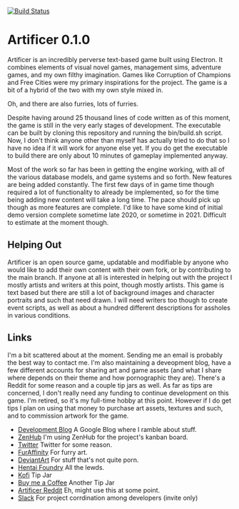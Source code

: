[![Build Status](https://travis-ci.org/maldrasen/artificer.svg?branch=master)](https://travis-ci.org/maldrasen/artificer)

# Artificer 0.1.0

Artificer is an incredibly perverse text-based game built using Electron. It combines elements of visual novel games, management sims, adventure games, and my own filthy imagination. Games like Corruption of Champions and Free Cities were my primary inspirations for the project. The game is a bit of a hybrid of the two with my own style mixed in.

Oh, and there are also furries, lots of furries.

Despite having around 25 thousand lines of code written as of this moment, the game is still in the very early stages of development. The executable can be built by cloning this repository and running the bin/build.sh script. Now, I don't think anyone other than myself has actually tried to do that so I have no idea if it will work for anyone else yet. If you do get the executable to build there are only about 10 minutes of gameplay implemented anyway.

Most of the work so far has been in getting the engine working, with all of the various database models, and game systems and so forth. New features are being added constantly. The first few days of in game time though required a lot of functionality to already be implemented, so for the time being adding new content will take a long time. The pace should pick up though as more features are complete. I'd like to have some kind of initial demo version complete sometime late 2020, or sometime in 2021. Difficult to estimate at the moment though.

## Helping Out

Artificer is an open source game, updatable and modifiable by anyone who would like to add their own content with their own fork, or by contributing to the main branch. If anyone at all is interested in helping out with the project I mostly artists and writers at this point, though mostly artists. This game is text based but there are still a lot of background images and character portraits and such that need drawn. I will need writers too though to create event scripts, as well as about a hundred different descriptions for assholes in various conditions.

## Links

I'm a bit scattered about at the moment. Sending me an email is probably the best way to contact me. I'm also maintaining a deveopment blog, have a few different accounts for sharing art and game assets (and what I share where depends on their theme and how pornographic they are). There's a Reddit for some reason and a couple tip jars as well. As far as tips are concerned, I don't really need any funding to continue development on this game. I'm retired, so it's my full-time hobby at this point. However if I do get tips I plan on using that money to purchase art assets, textures and such, and to commission artwork for the game.

* [Development Blog](https://maldrasen.blogspot.com/) A Google Blog where I ramble about stuff.
* [ZenHub](https://app.zenhub.com/workspaces/artificer-5d82b5a013bd0b0001b31475/board?repos=209416924) I'm using ZenHub for the project's kanban board.
* [Twitter](https://twitter.com/maldrasen) Twitter for some reason.
* [FurAffinity](https://www.furaffinity.net/user/maldrasen/) For furry art.
* [DeviantArt](https://www.deviantart.com/maldrasen) For stuff that's not quite porn.
* [Hentai Foundry](http://www.hentai-foundry.com/user/maldrasen/profile) All the lewds.
* [Kofi](https://ko-fi.com/maldrasen) Tip Jar
* [Buy me a Coffee](buymeacoff.ee/izKO5Q1) Another Tip Jar
* [Artificer Reddit](https://reddit.com/r/ArtificerGame/) Eh, might use this at some point.
* [Slack](https://horsecock.slack.com/) For project corrdination among developers (invite only)
